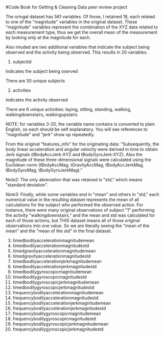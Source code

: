 #Code Book for Getting & Cleaning Data peer review project

The oringal dataset has 561 variables. Of those, I retained 18, each related to one of the "magnitude" variables in the original dataset. These "magnitude" variables represent the combination of the XYZ data related to each measurement type, thus we get the overall mean of the measurement by looking only at the magnitude for each. 

Also inluded are two additional variables that indicate the subject being observed and the activity being observed. This results in 20 variables.

1. subjectid

Indicates the subject being oserved

There are 30 unique subjects

2. activities

Indicates the activity observed

There are 6 unique activities: laying, sitting, standing, walking, walkingdownstairs, walkingupstairs

NOTE: for variables 3-20, the variable name contains is converted to plain English, so each should be self explanatory. You will see references to "magnitude" and "jerk" show up repeatedly. 

From the original "features_info" for the originating data: "Subsequently, the body linear acceleration and angular velocity were derived in time to obtain Jerk signals (tBodyAccJerk-XYZ and tBodyGyroJerk-XYZ). Also the magnitude of these three-dimensional signals were calculated using the Euclidean norm (tBodyAccMag, tGravityAccMag, tBodyAccJerkMag, tBodyGyroMag, tBodyGyroJerkMag)."
 
Note2: The only abreviation that was retained is "std," which means "standard deviation". 

Note3: Finally, while some variables end in "mean" and others in "std," each numerical value in the resulting dataset represents the mean of all calculations for the subject who performed the observed action. For instance, there were many original observations of subject "1" performing the activity "walkingdownstairs," and the mean and std was calculated for each of those actions, but THIS dataset means all of those original observations into one value. So we are literally seeing the "mean of the mean" and the "mean of the std" in the final dataset.

3. timedbodilyaccelerationmagnitudemean
4. timedbodilyaccelerationmagnitudestd
5. timedgravityaccelerationmagnitudemean
6. timedgravityaccelerationmagnitudestd
7. timedbodilyaccelerationjerkmagnitudemean
8. timedbodilyaccelerationjerkmagnitudestd
9. timedbodilygyroscopicmagnitudemean
10. timedbodilygyroscopicmagnitudestd
11. timedbodilygyroscopicjerkmagnitudemean
12. timedbodilygyroscopicjerkmagnitudestd
13. frequencybodilyaccelerationmagnitudemean
14. frequencybodilyaccelerationmagnitudestd
15. frequencybodilyaccelerationjerkmagnitudemean
16. frequencybodilyaccelerationjerkmagnitudestd
17. frequencybodilygyroscopicmagnitudemean
18. frequencybodilygyroscopicmagnitudestd
19. frequencybodilygyroscopicjerkmagnitudemean
20. frequencybodilygyroscopicjerkmagnitudestd
